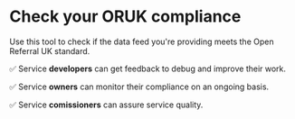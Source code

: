 # Check your ORUK compliance 

Use this tool to check if the data feed you're providing meets the Open Referral UK standard. 

✅ Service **developers** can get feedback to debug and improve their work.

✅ Service **owners** can monitor their compliance on an ongoing basis.

✅ Service **comissioners** can assure service quality. 

